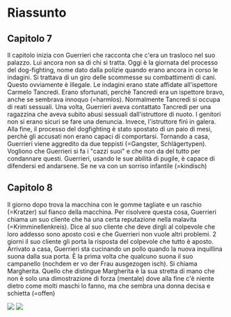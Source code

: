 # Riassunto

## Capitolo 7
Il capitolo inizia con Guerrieri che racconta che c'era un trasloco nel suo palazzo. Lui ancora non sa di chi si tratta.
Oggi è la giornata del processo del dog-fighting, nome dato dalla polizie quando erano ancora in corso le indagini. Si trattava di un giro delle scommesse su combattimenti di cani. Questo ovviamente è illegale. Le indagini erano state affidate all'ispettore Carmelo Tancredi. Erano sfortunati, perchè Tancredi era un ispettore bravo, anche se sembrava innoquo (=harmlos).
Normalmente Tancredi si occupa di reati sessuali. Una volta, Guerrieri aveva contattato Tancredi per una ragazzina che aveva subito abusi sessuali dall'istruttore di nuoto. I genitori non si erano sicuri se fare una denuncia. Invece, l'istruttore finì in galera.
Alla fine, il processo del dogfighting è stato spostato di un paio di mesi, perchè gli accusati non erano capaci di comportarsi.
Tornando a casa, Guerrieri viene aggredito da due teppisti (=Gangster, Schlägertypen). Vogliono che Guerrieri si fa i "cazzi suoi" e che non da del tutto per condannare questi. Guerrieri, usando le sue abilità di pugile, è capace di difendersi ed andarsene. Se ne va con un sorriso infantile (=kindisch)

## Capitolo 8
Il giorno dopo trova la macchina con le gomme tagliate e un raschio (=Kratzer) sul fianco della macchina. Per risolvere questa cosa, Guerrieri chiama un suo cliente che ha una certa reputazione nella malavita (=Krimminellenkreis). Dice al suo cliente che deve dirgli al colpevole che loro addesso sono aposto così e che Guerrieri non vuole altri problemi. 2 giorni il suo cliente gli porta la risposta del colpevole che tutto è aposto.
Arrivato a casa, Guerrieri sta cucinando un pollo quando la nuova inquillina suona dalla sua porta. È la prima volta che qualcuno suona il suo campanello (nochdem er vo der Frau ausgezogen isch). Si chiama Margherita. Quello che distingue Margherita è la sua stretta di mano che non è solo una dimostrazione di forza (mentale) dove alla fine c'è niente dietro come molti maschi lo fanno, ma che sembra una donna decisa e schietta (=offen)

![](https://cdn.discordapp.com/attachments/818403821599457280/978693894214668328/Testimone_2.7-8-1.jpg)
![](https://cdn.discordapp.com/attachments/818403821599457280/978693894566998086/Testimone_2.7-8-2.jpg)